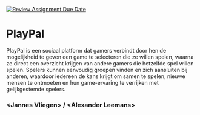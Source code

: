 [![Review Assignment Due Date](https://classroom.github.com/assets/deadline-readme-button-22041afd0340ce965d47ae6ef1cefeee28c7c493a6346c4f15d667ab976d596c.svg)](https://classroom.github.com/a/twPj_hbU)

# PlayPal

PlayPal is een sociaal platform dat gamers verbindt door hen de mogelijkheid te geven een game te selecteren die ze willen spelen, waarna ze direct een overzicht krijgen van andere gamers die hetzelfde spel willen spelen. Spelers kunnen eenvoudig groepen vinden en zich aansluiten bij anderen, waardoor iedereen de kans krijgt om samen te spelen, nieuwe mensen te ontmoeten en hun game-ervaring te verrijken met gelijkgestemde spelers.

### \<Jannes Vliegen\> / \<Alexander Leemans\>

